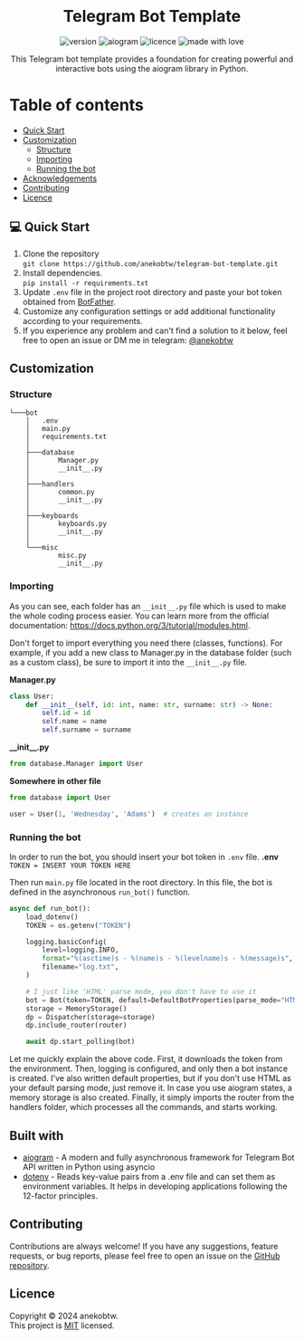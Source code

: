 <br/>
<div align="center">
<h1>Telegram Bot Template</h1>

 ![version](https://img.shields.io/badge/Project_version-v1.0.2-blue)
 ![aiogram](https://img.shields.io/badge/aiogram-3.x-blue)
 ![licence](https://img.shields.io/badge/License-MIT-green)
 ![made with love](https://img.shields.io/badge/Made_with-Love-red)

<p>This Telegram bot template provides a foundation for creating powerful and interactive bots using the aiogram library in Python.</p>

</div>

# Table of contents
- [Quick Start](https://github.com/anekobtw/telegram-bot-template?tab=readme-ov-file#-quick-start)
- [Customization](https://github.com/anekobtw/telegram-bot-template?tab=readme-ov-file#-customization)
    - [Structure](https://github.com/anekobtw/telegram-bot-template?tab=readme-ov-file#structure)
    - [Importing](https://github.com/anekobtw/telegram-bot-template?tab=readme-ov-file#importing)
    - [Running the bot](https://github.com/anekobtw/telegram-bot-template?tab=readme-ov-file#running-the-bot)
- [Acknowledgements](https://github.com/anekobtw/telegram-bot-template?tab=readme-ov-file#-acknowledgements)
- [Contributing](https://github.com/anekobtw/telegram-bot-template?tab=readme-ov-file#-contributing)
- [Licence](https://github.com/anekobtw/telegram-bot-template?tab=readme-ov-file#-licence)

## 💻 Quick Start
1. Clone the repository\
`git clone https://github.com/anekobtw/telegram-bot-template.git`
2. Install dependencies.\
`pip install -r requirements.txt`
3. Update `.env` file in the project root directory and paste your bot token obtained from [BotFather](https://t.me/BotFather).
4. Customize any configuration settings or add additional functionality according to your requirements.
5. If you experience any problem and can't find a solution to it below, feel free to open an issue or DM me in telegram: [@anekobtw](https://t.me/anekobtw)

## Customization
### Structure
```telegram-bot-template/
└───bot
    │   .env
    │   main.py
    │   requirements.txt
    │
    ├───database
    │       Manager.py
    │       __init__.py
    │
    ├───handlers
    │       common.py
    │       __init__.py
    │
    ├───keyboards
    │       keyboards.py
    │       __init__.py
    │
    └───misc
            misc.py
            __init__.py
```

### Importing
As you can see, each folder has an `__init__.py` file which is used to make the whole coding process easier. You can learn more from the official documentation: https://docs.python.org/3/tutorial/modules.html.

Don't forget to import everything you need there (classes, functions). For example, if you add a new class to Manager.py in the database folder (such as a custom class), be sure to import it into the `__init__.py` file.

**Manager.py**
```py
class User:
    def __init__(self, id: int, name: str, surname: str) -> None:
        self.id = id
        self.name = name
        self.surname = surname
```

**_\_init__.py**
```py
from database.Manager import User
```

**Somewhere in other file**
```py
from database import User

user = User(1, 'Wednesday', 'Adams')  # creates an instance
```

### Running the bot
In order to run the bot, you should insert your bot token in `.env` file.
**.env**
```TOKEN = INSERT YOUR TOKEN HERE```

Then run `main.py` file located in the root directory. In this file, the bot is defined in the asynchronous `run_bot()` function.

```py
async def run_bot():
    load_dotenv()
    TOKEN = os.getenv("TOKEN")

    logging.basicConfig(
        level=logging.INFO,
        format="%(asctime)s - %(name)s - %(levelname)s - %(message)s",
        filename="log.txt",
    )

    # I just like 'HTML' parse mode, you don't have to use it
    bot = Bot(token=TOKEN, default=DefaultBotProperties(parse_mode="HTML"))
    storage = MemoryStorage()
    dp = Dispatcher(storage=storage)
    dp.include_router(router)

    await dp.start_polling(bot)
```

Let me quickly explain the above code. First, it downloads the token from the environment. Then, logging is configured, and only then a bot instance is created. I've also written default properties, but if you don't use HTML as your default parsing mode, just remove it. In case you use aiogram states, a memory storage is also created. Finally, it simply imports the router from the handlers folder, which processes all the commands, and starts working.
 
## Built with
- [aiogram](https://github.com/aiogram/aiogram) - A modern and fully asynchronous framework for Telegram Bot API written in Python using asyncio
- [dotenv](https://github.com/theskumar/python-dotenv) - Reads key-value pairs from a .env file and can set them as environment variables. It helps in developing applications following the 12-factor principles.

## Contributing
Contributions are always welcome! If you have any suggestions, feature requests, or bug reports, please feel free to open an issue on the [GitHub repository](https://github.com/anekobtw/telegram-bot-template).

## Licence
Copyright © 2024 anekobtw.\
This project is [MIT](https://github.com/anekobtw/telegram-bot-template/blob/main/LICENSE) licensed.
